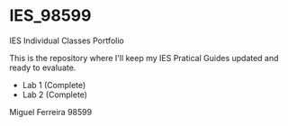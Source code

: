 # IES_98599
IES Individual Classes Portfolio 

This is the repository where I'll keep my IES Pratical Guides updated and ready to evaluate.

* Lab 1 (Complete)
* Lab 2 (Complete)

Miguel Ferreira 98599

